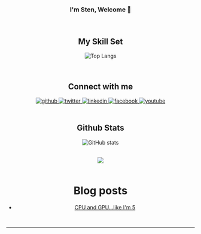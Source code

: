 <div align="center">
  

### <div align="center">I'm Sten, Welcome 👋</div>    
  

<br/>  


## My Skill Set 
  
![Top Langs](https://github-readme-stats.vercel.app/api/top-langs/?username=stenwire&theme=tokyonight)


<br/>  


## Connect with me  
<div align="center">
<a href="https://github.com/stenwire" target="_blank">
<img src=https://img.shields.io/badge/github-%2324292e.svg?&style=for-the-badge&logo=github&logoColor=white alt=github style="margin-bottom: 5px;" />
</a>
<a href="https://twitter.com/Lord_Sten" target="_blank">
<img src=https://img.shields.io/badge/twitter-%2300acee.svg?&style=for-the-badge&logo=twitter&logoColor=white alt=twitter style="margin-bottom: 5px;" />
</a>
<a href="https://linkedin.com/in/stephen-nwankwo-9876b4196/" target="_blank">
<img src=https://img.shields.io/badge/linkedin-%231E77B5.svg?&style=for-the-badge&logo=linkedin&logoColor=white alt=linkedin style="margin-bottom: 5px;" />
</a>
<a href="https://web.facebook.com/stephen.nwankwo.9809" target="_blank">
<img src=https://img.shields.io/badge/facebook-%232E87FB.svg?&style=for-the-badge&logo=facebook&logoColor=white alt=facebook style="margin-bottom: 5px;" />
</a>
<a href="https://youtube.com/channel/UCdzktqr1HQMfgd3rj8XSGVw" target="_blank">
<img src=https://img.shields.io/badge/youtube-%23EE4831.svg?&style=for-the-badge&logo=youtube&logoColor=white alt=youtube style="margin-bottom: 5px;" />
</a>  
</div>  
  

<br/>  


## Github Stats  
![GitHub stats](https://github-readme-stats.vercel.app/api?username=stenwire&show_icons=true&theme=tokyonight)  

<br/>  

<div align="center">
<img src="https://komarev.com/ghpvc/?username=stenwire&&style=flat-square" align="center" />
</div>  
  

<br/>  
  
# Blog posts
<!-- BLOG-POST-LIST:START -->
- [CPU and GPU...like I&#39;m 5](https://dev.to/sten/cpu-and-gpulike-im-5-4jj1)
<!-- BLOG-POST-LIST:END -->


<br />

----

